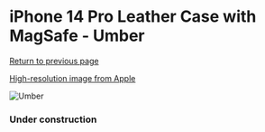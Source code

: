 # iPhone 14 Pro Leather Case with MagSafe - Umber

[Return to previous page](/iphone_14)

[High-resolution image from Apple](https://store.storeimages.cdn-apple.com/8756/as-images.apple.com/is/MPPK3?wid=4500&hei=4500&fmt=png)

<div style="width: 384px"><img src="/everypreview/MPPK3.png" alt="Umber"></div>

### Under construction

